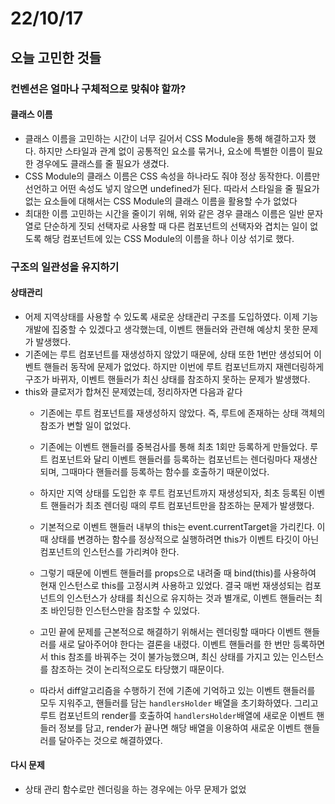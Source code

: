 # 22/10/17

## 오늘 고민한 것들

### 컨벤션은 얼마나 구체적으로 맞춰야 할까?

#### 클래스 이름

- 클래스 이름을 고민하는 시간이 너무 길어서 CSS Module을 통해 해결하고자 했다. 하지만 스타일과 관계 없이 공통적인 요소를 묶거나, 요소에 특별한 이름이 필요한 경우에도 클래스를 줄 필요가 생겼다.
- CSS Module의 클래스 이름은 CSS 속성을 하나라도 줘야 정상 동작한다. 이름만 선언하고 어떤 속성도 넣지 않으면 undefined가 된다. 따라서 스타일을 줄 필요가 없는 요소들에 대해서는 CSS Module의 클래스 이름을 활용할 수가 없었다
- 최대한 이름 고민하는 시간을 줄이기 위해, 위와 같은 경우 클래스 이름은 일반 문자열로 단순하게 짓되 선택자로 사용할 때 다른 컴포넌트의 선택자와 겹치는 일이 없도록 해당 컴포넌트에 있는 CSS Module의 이름을 하나 이상 섞기로 했다.

### 구조의 일관성을 유지하기

#### 상태관리

- 어제 지역상태를 사용할 수 있도록 새로운 상태관리 구조를 도입하였다. 이제 기능 개발에 집중할 수 있겠다고 생각했는데, 이벤트 핸들러와 관련해 예상치 못한 문제가 발생했다.
- 기존에는 루트 컴포넌트를 재생성하지 않았기 때문에, 상태 또한 1번만 생성되어 이벤트 핸들러 동작에 문제가 없었다. 하지만 이번에 루트 컴포넌트까지 재렌더링하게 구조가 바뀌자, 이벤트 핸들러가 최신 상태를 참조하지 못하는 문제가 발생했다.
- this와 클로저가 합쳐진 문제였는데, 정리하자면 다음과 같다
	- 기존에는 루트 컴포넌트를 재생성하지 않았다. 즉, 루트에 존재하는 상태 객체의 참조가 변할 일이 없었다.
	- 기존에는 이벤트 핸들러를 중복검사를 통해 최초 1회만 등록하게 만들었다. 루트 컴포넌트와 달리 이벤트 핸들러를 등록하는 컴포넌트는 렌더링마다 재생산되며, 그때마다 핸들러를 등록하는 함수를 호출하기 때문이었다.

	- 하지만 지역 상태를 도입한 후 루트 컴포넌트까지 재생성되자, 최초 등록된 이벤트 핸들러가 최초 렌더링 때의 루트 컴포넌트만을 참조하는 문제가 발생했다.
	- 기본적으로 이벤트 핸들러 내부의 this는 event.currentTarget을 가리킨다. 이때 상태를 변경하는 함수를 정상적으로 실행하려면 this가 이벤트 타깃이 아닌 컴포넌트의 인스턴스를 가리켜야 한다.
	- 그렇기 때문에 이벤트 핸들러를 props으로 내려줄 때 bind(this)를 사용하여 현재 인스턴스로 this를 고정시켜 사용하고 있었다. 결국 매번 재생성되는 컴포넌트의 인스턴스가 상태를 최신으로 유지하는 것과 별개로, 이벤트 핸들러는 최초 바인딩한 인스턴스만을 참조할 수 있었다.

	- 고민 끝에 문제를 근본적으로 해결하기 위해서는 렌더링할 때마다 이벤트 핸들러를 새로 달아주어야 한다는 결론을 내렸다. 이벤트 핸들러를 한 번만 등록하면서 this 참조를 바꿔주는 것이 불가능했으며, 최신 상태를 가지고 있는 인스턴스를 참조하는 것이 논리적으로도 타당했기 때문이다.
	- 따라서 diff알고리즘을 수행하기 전에 기존에 기억하고 있는 이벤트 핸들러를 모두 지워주고, 핸들러를 담는 `handlersHolder` 배열을 초기화하였다. 그리고 루트 컴포넌트의 render를 호출하여 `handlersHolder`배열에 새로운 이벤트 핸들러 정보를 담고, render가 끝나면 해당 배열을 이용하여 새로운 이벤트 핸들러를 달아주는 것으로 해결하였다.

#### 다시 문제

- 상태 관리 함수로만 렌더링을 하는 경우에는 아무 문제가 없었